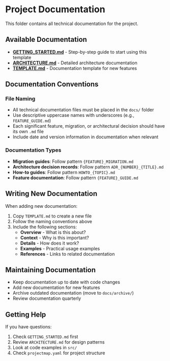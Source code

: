 # Project Documentation

This folder contains all technical documentation for the project.

## Available Documentation

- **[GETTING_STARTED.md](GETTING_STARTED.md)** - Step-by-step guide to start using this template
- **[ARCHITECTURE.md](ARCHITECTURE.md)** - Detailed architecture documentation
- **[TEMPLATE.md](TEMPLATE.md)** - Documentation template for new features

## Documentation Conventions

### File Naming

- All technical documentation files must be placed in the `docs/` folder
- Use descriptive uppercase names with underscores (e.g., `FEATURE_GUIDE.md`)
- Each significant feature, migration, or architectural decision should have its own `.md` file
- Include date and version information in documentation when relevant

### Documentation Types

- **Migration guides**: Follow pattern `{FEATURE}_MIGRATION.md`
- **Architecture decision records**: Follow pattern `ADR_{NUMBER}_{TITLE}.md`
- **How-to guides**: Follow pattern `HOWTO_{TOPIC}.md`
- **Feature documentation**: Follow pattern `{FEATURE}_GUIDE.md`

## Writing New Documentation

When adding new documentation:

1. Copy `TEMPLATE.md` to create a new file
2. Follow the naming conventions above
3. Include the following sections:
   - **Overview** - What is this about?
   - **Context** - Why is this important?
   - **Details** - How does it work?
   - **Examples** - Practical usage examples
   - **References** - Links to related documentation

## Maintaining Documentation

- Keep documentation up to date with code changes
- Add new documentation for new features
- Archive outdated documentation (move to `docs/archive/`)
- Review documentation quarterly

## Getting Help

If you have questions:
1. Check `GETTING_STARTED.md` first
2. Review `ARCHITECTURE.md` for design patterns
3. Look at code examples in `src/`
4. Check `projectmap.yaml` for project structure
